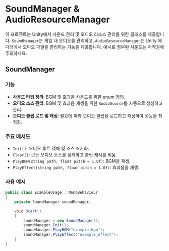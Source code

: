# SoundManager & AudioResourceManager

이 프로젝트는 Unity에서 사운드 관리 및 오디오 리소스 관리를 위한 클래스를 제공합니다. `SoundManager`는 게임 내 오디오를 관리하고, `AudioResourceManager`는 Unity 에디터에서 오디오 파일을 관리하는 기능을 제공합니다. 예시로 첨부된 사운드는 저작권에 주의하세요.

## SoundManager

### 기능
- **사운드 타입 정의**: BGM 및 효과음 사운드를 위한 enum 정의.
- **오디오 소스 관리**: BGM 및 효과음 재생을 위한 `AudioSource`를 자동으로 생성하고 관리.
- **오디오 클립 로드 및 캐싱**: 필요에 따라 오디오 클립을 로드하고 캐싱하여 성능을 최적화.

### 주요 메서드
- `Init()`: 오디오 루트 객체 및 소스 초기화.
- `Clear()`: 모든 오디오 소스를 정리하고 클립 캐시를 비움.
- `PlayBGM(string path, float pitch = 1.0f)`: BGM을 재생.
- `PlayEffect(string path, float pitch = 1.0f)`: 효과음을 재생.

### 사용 예시
```csharp
public class ExampleUsage : MonoBehaviour
{
    private SoundManager soundManager;

    void Start()
    {
        soundManager = new SoundManager();
        soundManager.Init();
        soundManager.PlayBGM("example_bgm");
        soundManager.PlayEffect("example_effect");
    }
}